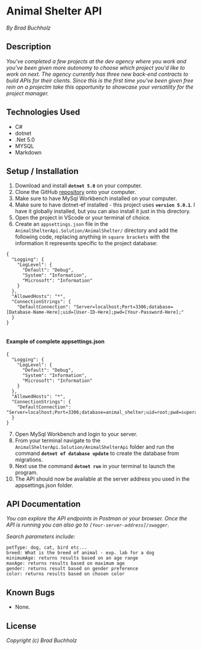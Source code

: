 # Animal Shelter API
_By Brad Buchholz_
## Description

_You've completed a few projects at the dev agency where you work and you've been given more autonomy to choose which project you'd like to work on next. The agency currently has three new back-end contracts to build APIs for their clients. Since this is the first time you've been given free rein on a projectm take this opportunity to showcase your versatility for the project manager._

## Technologies Used 
* C#
* dotnet
* .Net 5.0
* MYSQL
* Markdown   

## Setup / Installation 

1. Download and install **`dotnet 5.0`** on your computer. 
2. Clone the GitHub [repository](https://github.com/Bradbuchholz/AnimalShelterApi.Solution.git) onto your computer.
3. Make sure to have MySql Workbench installed on your computer.
4. Make sure to have dotnet-ef installed - this project uses **`version 5.0.1`**. I have it globally installed, but you can also install it just in this directory. 
5. Open the project in VScode or your terminal of choice. 
6. Create an `appsettings.json` file in the `AnimalShelterApi.Solution/AnimalShelter/` directory and add the following code, replacing anything in `square brackets` with the information it represents specific to the project database: 
```
{
  "Logging": {
    "LogLevel": {
      "Default": "Debug",
      "System": "Information",
      "Microsoft": "Information"
    }
  },
  "AllowedHosts": "*",
  "ConnectionStrings": {
    "DefaultConnection": "Server=localhost;Port=3306;database=[Database-Name-Here];uid=[User-ID-Here];pwd=[Your-Password-Here];"
  }
}


```
#### Example of complete appsettings.json
```
{
  "Logging": {
    "LogLevel": {
      "Default": "Debug",
      "System": "Information",
      "Microsoft": "Information"
    }
  },
  "AllowedHosts": "*",
  "ConnectionStrings": {
    "DefaultConnection": "Server=localhost;Port=3306;database=animal_shelter;uid=root;pwd=superawesomestrongpassword;"
  }
}
```
7. Open MySql Workbench and login to your server.
8. From your terminal navigate to the `AnimalShelterApi.Solution/AnimalShelterApi` folder and run the command **`dotnet ef database update`** to create the database from migrations.
9. Next use the command **`dotnet run`** in your terminal to launch the program.
10. The API should now be available at the server address you used in the appsettings.json folder.

## API Documentation

_You can explore the API endpoints in Postman or your browser. Once the API is running you can also go to `[Your-server-address]/swagger`._

_Search parameters include:_

```
petType: dog, cat, bird etc...
breed: What is the breed of animal - exp. lab for a dog
minimumAge: returns results based on an age range
maxAge: returns results based on maximum age
gender: returns result based on gender preference
color: returns results based on chosen color
```

## Known Bugs 
* None. 
## License
_Copyright (c) Brad Buchholz_